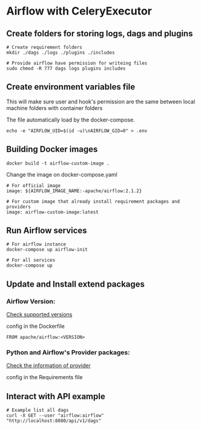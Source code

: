 # Airflow with CeleryExecutor

## Create folders for storing logs, dags and plugins
```
# Create requirement folders
mkdir ./dags ./logs ./plugins ./includes

# Provide airflow have permission for writeing files
sudo chmod -R 777 dags logs plugins includes
```

## Create environment variables file 

This will make sure user and hook's permission are the same between local machine folders with container folders

The file automatically load by the docker-compose.
```
echo -e "AIRFLOW_UID=$(id -u)\nAIRFLOW_GID=0" > .env
```
## Building Docker images
```
docker build -t airflow-custom-image .
```

Change the image on docker-compose.yaml

```
# For official image
image: ${AIRFLOW_IMAGE_NAME:-apache/airflow:2.1.2}

# For custom image that already install requirement packages and providers
image: airflow-custom-image:latest
```
## Run Airflow services
```
# For airflow instance
docker-compose up airflow-init

# For all services 
docker-compose up
```

## Update and Install extend packages  
### Airflow Version:
[Check supported versions](https://hub.docker.com/r/apache/airflow/tags?page=1&ordering=last_updated)

config in the Dockerfile

```
FROM apache/airflow:<VERSION>
```


### Python and Airflow's Provider packages:
[Check the information of provider](https://registry.astronomer.io/)

config in the Requirements file

## Interact with API example
```
# Example list all dags
curl -X GET --user "airflow:airflow" "http://localhost:8080/api/v1/dags"
```
